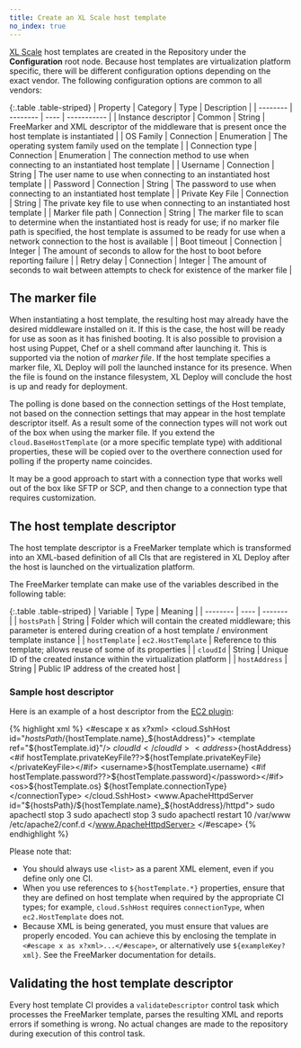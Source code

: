 ```yaml
---
title: Create an XL Scale host template
no_index: true
---
```


[XL Scale](/xl-deploy/concept/introduction-to-xl-scale.html) host templates are created in the Repository under the **Configuration** root node. Because host templates are virtualization platform specific, there will be different configuration options depending on the exact vendor. The following configuration options are common to all vendors:

{:.table .table-striped}
| Property | Category | Type | Description |
| -------- | -------- | ---- | ----------- |
| Instance descriptor | Common | String | FreeMarker and XML descriptor of the middleware that is present once the host template is instantiated |
| OS Family | Connection | Enumeration | The operating system family used on the template |
| Connection type | Connection | Enumeration | The connection method to use when connecting to an instantiated host template |
| Username | Connection | String | The user name to use when connecting to an instantiated host template |
| Password | Connection | String | The password to use when connecting to an instantiated host template |
| Private Key File | Connection | String | The private key file to use when connecting to an instantiated host template |
| Marker file path | Connection | String | The marker file to scan to determine when the instantiated host is ready for use; if no marker file path is specified, the host template is assumed to be ready for use when a network connection to the host is available |
| Boot timeout | Connection | Integer | The amount of seconds to allow for the host to boot before reporting failure |
| Retry delay | Connection | Integer | The amount of seconds to wait between attempts to check for existence of the marker file |

## The marker file

When instantiating a host template, the resulting host may already have the desired middleware installed on it. If this is the case, the host will be ready for use as soon as it has finished booting. It is also possible to provision a host using Puppet, Chef or a shell command after launching it. This is supported via the notion of _marker file_. If the host template specifies a marker file, XL Deploy will poll the launched instance for its presence. When the file is found on the instance filesystem, XL Deploy will conclude the host is up and ready for deployment.

The polling is done based on the connection settings of the Host template, not based on the connection settings that may appear in the host template descriptor itself. As a result some of the connection types will not work out of the box when using the marker file. If you extend the `cloud.BaseHostTemplate` (or a more specific template type) with additional properties, these will be copied over to the overthere connection used for polling if the property name coincides.

It may be a good approach to start with a connection type that works well out of the box like SFTP or SCP, and then change to a connection type that requires customization.

## The host template descriptor

The host template descriptor is a FreeMarker template which is transformed into an XML-based definition of all CIs that are registered in XL Deploy after the host is launched on the virtualization platform.

The FreeMarker template can make use of the variables described in the following table:

{:.table .table-striped}
| Variable | Type | Meaning |
| -------- | ---- | ------- |
| `hostsPath` | String | Folder which will contain the created middleware; this parameter is entered during creation of a host template / environment template instance |
| `hostTemplate` | `ec2.HostTemplate` | Reference to this template; allows reuse of some of its properties |
| `cloudId` | String | Unique ID of the created instance within the virtualization platform |
| `hostAddress` | String | Public IP address of the created host |

### Sample host descriptor

Here is an example of a host descriptor from the [EC2 plugin](/xl-deploy/concept/xl-scale-ec2-plugin.html):

{% highlight xml %}
<#escape x as x?xml>
  <list>
    <cloud.SshHost id="${hostsPath}/${hostTemplate.name}_${hostAddress}">
      <template ref="${hostTemplate.id}"/>
      <cloudId>${cloudId}</cloudId>
      <address>${hostAddress}</address>
      <#if hostTemplate.privateKeyFile??><privateKeyFile>${hostTemplate.privateKeyFile}</privateKeyFile></#if>
      <username>${hostTemplate.username}</username>
      <#if hostTemplate.password??><password>${hostTemplate.password}</password></#if>
      <os>${hostTemplate.os}</os>
      <connectionType>${hostTemplate.connectionType}</connectionType>
    </cloud.SshHost>
    <www.ApacheHttpdServer id="${hostsPath}/${hostTemplate.name}_${hostAddress}/httpd">
      <host ref="${hostsPath}/${hostTemplate.name}_${hostAddress}"/>
      <startCommand>sudo apachectl stop</startCommand>
      <startWaitTime>3</startWaitTime>
      <stopCommand>sudo apachectl stop</stopCommand>
      <stopWaitTime>3</stopWaitTime>
      <restartCommand>sudo apachectl restart</restartCommand>
      <restartWaitTime>10</restartWaitTime>
      <defaultDocumentRoot>/var/www</defaultDocumentRoot>
      <configurationFragmentDirectory>/etc/apache2/conf.d</configurationFragmentDirectory>
    </www.ApacheHttpdServer>
  </list>
</#escape>
{% endhighlight %}

Please note that:

* You should always use `<list>` as a parent XML element, even if you define only one CI.
* When you use references to `${hostTemplate.*}` properties, ensure that they are defined on host template when required by the appropriate CI types; for example, `cloud.SshHost` requires `connectionType`, when `ec2.HostTemplate` does not.
* Because XML is being generated, you must ensure that values are properly encoded. You can achieve this by enclosing the template in `<#escape x as x?xml>...</#escape>`, or alternatively use `${exampleKey?xml}`. See the FreeMarker documentation for details.

## Validating the host template descriptor

Every host template CI provides a `validateDescriptor` control task which processes the FreeMarker template, parses the resulting XML and reports errors if something is wrong. No actual changes are made to the repository during execution of this control task.
